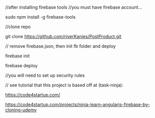 //after installing firebase tools 
//you must have firebase account...

sudo npm install -g firebase-tools

//clone repo

git clone https://github.com/riverKanies/PostProduct.git

// remove firebase.json, then init fb folder and deploy

firebase init

firebase deploy

//you will need to set up security rules


// see tutorial that this project is based off at (task-ninja):

https://code4startup.com/

https://code4startup.com/projects/ninja-learn-angularjs-firebase-by-cloning-udemy